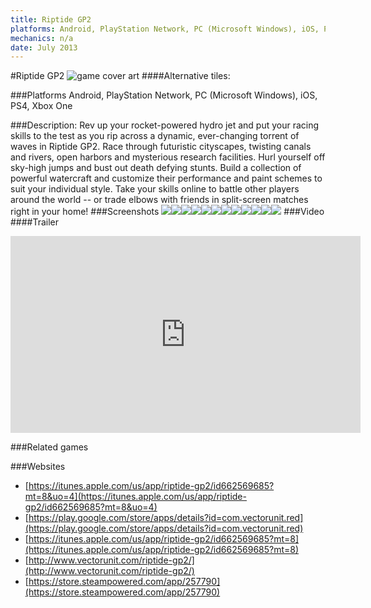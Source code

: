 ```yaml
---
title: Riptide GP2
platforms: Android, PlayStation Network, PC (Microsoft Windows), iOS, PS4, Xbox One
mechanics: n/a
date: July 2013
---
```

#Riptide GP2
![game cover art](//images.igdb.com/igdb/image/upload/t_cover_big/wivpgjxmuxgtka057wta.jpg "Logo Title Text 1")
####Alternative tiles:

###Platforms
Android, PlayStation Network, PC (Microsoft Windows), iOS, PS4, Xbox One

###Description:
Rev up your rocket-powered hydro jet and put your racing skills to the test as you rip across a dynamic, ever-changing torrent of waves in Riptide GP2. Race through futuristic cityscapes, twisting canals and rivers, open harbors and mysterious research facilities. Hurl yourself off sky-high jumps and bust out death defying stunts. Build a collection of powerful watercraft and customize their performance and paint schemes to suit your individual style. Take your skills online to battle other players around the world -- or trade elbows with friends in split-screen matches right in your home!
###Screenshots
<a target="_blank" href="//images.igdb.com/igdb/image/upload/t_cover_big/h0bsfnoy2d28j9edkjpz.jpg"><img src="//images.igdb.com/igdb/image/upload/t_thumb/h0bsfnoy2d28j9edkjpz.jpg"/></a><a target="_blank" href="//images.igdb.com/igdb/image/upload/t_cover_big/s1zic7t3me4aernaymnz.jpg"><img src="//images.igdb.com/igdb/image/upload/t_thumb/s1zic7t3me4aernaymnz.jpg"/></a><a target="_blank" href="//images.igdb.com/igdb/image/upload/t_cover_big/qlnkdbt3jbov15rmjtwo.jpg"><img src="//images.igdb.com/igdb/image/upload/t_thumb/qlnkdbt3jbov15rmjtwo.jpg"/></a><a target="_blank" href="//images.igdb.com/igdb/image/upload/t_cover_big/dhhg2zjnlux5u3psklsc.jpg"><img src="//images.igdb.com/igdb/image/upload/t_thumb/dhhg2zjnlux5u3psklsc.jpg"/></a><a target="_blank" href="//images.igdb.com/igdb/image/upload/t_cover_big/yeanwdet0mxa9cia5pec.jpg"><img src="//images.igdb.com/igdb/image/upload/t_thumb/yeanwdet0mxa9cia5pec.jpg"/></a><a target="_blank" href="//images.igdb.com/igdb/image/upload/t_cover_big/qgzebujhxpxc6ze2ajv5.jpg"><img src="//images.igdb.com/igdb/image/upload/t_thumb/qgzebujhxpxc6ze2ajv5.jpg"/></a><a target="_blank" href="//images.igdb.com/igdb/image/upload/t_cover_big/zlidro7yoaijy2auyuqn.jpg"><img src="//images.igdb.com/igdb/image/upload/t_thumb/zlidro7yoaijy2auyuqn.jpg"/></a><a target="_blank" href="//images.igdb.com/igdb/image/upload/t_cover_big/txysesamug6tnj3luzr9.jpg"><img src="//images.igdb.com/igdb/image/upload/t_thumb/txysesamug6tnj3luzr9.jpg"/></a><a target="_blank" href="//images.igdb.com/igdb/image/upload/t_cover_big/refnr7fp80cvrlrnwnvx.jpg"><img src="//images.igdb.com/igdb/image/upload/t_thumb/refnr7fp80cvrlrnwnvx.jpg"/></a><a target="_blank" href="//images.igdb.com/igdb/image/upload/t_cover_big/xrafwzjykbrqg5lbmzua.jpg"><img src="//images.igdb.com/igdb/image/upload/t_thumb/xrafwzjykbrqg5lbmzua.jpg"/></a><a target="_blank" href="//images.igdb.com/igdb/image/upload/t_cover_big/kprro7mfqajeqjeb3nhz.jpg"><img src="//images.igdb.com/igdb/image/upload/t_thumb/kprro7mfqajeqjeb3nhz.jpg"/></a><a target="_blank" href="//images.igdb.com/igdb/image/upload/t_cover_big/wbehw5iddrabmw7shtcc.jpg"><img src="//images.igdb.com/igdb/image/upload/t_thumb/wbehw5iddrabmw7shtcc.jpg"/></a>
###Video
####Trailer

<iframe width="560" height="315" src="https://www.youtube.com/embed/a1gK5BuXN4I" frameborder="0" allowfullscreen></iframe>

###Related games

###Websites
* [https://itunes.apple.com/us/app/riptide-gp2/id662569685?mt=8&uo=4](https://itunes.apple.com/us/app/riptide-gp2/id662569685?mt=8&uo=4)
* [https://play.google.com/store/apps/details?id=com.vectorunit.red](https://play.google.com/store/apps/details?id=com.vectorunit.red)
* [https://itunes.apple.com/us/app/riptide-gp2/id662569685?mt=8](https://itunes.apple.com/us/app/riptide-gp2/id662569685?mt=8)
* [http://www.vectorunit.com/riptide-gp2/](http://www.vectorunit.com/riptide-gp2/)
* [https://store.steampowered.com/app/257790](https://store.steampowered.com/app/257790)
